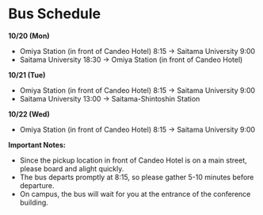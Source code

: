 # Bus Schedule

**10/20 (Mon)**
* Omiya Station (in front of Candeo Hotel) 8:15 → Saitama University 9:00
* Saitama University 18:30 → Omiya Station (in front of Candeo Hotel)

**10/21 (Tue)**
* Omiya Station (in front of Candeo Hotel) 8:15 → Saitama University 9:00
* Saitama University 13:00 → Saitama-Shintoshin Station

**10/22 (Wed)**
* Omiya Station (in front of Candeo Hotel) 8:15 → Saitama University 9:00

**Important Notes:**
* Since the pickup location in front of Candeo Hotel is on a main street, please board and alight quickly.
* The bus departs promptly at 8:15, so please gather 5-10 minutes before departure.
* On campus, the bus will wait for you at the entrance of the conference building.